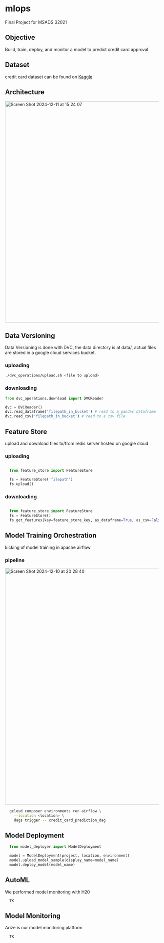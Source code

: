 # mlops
Final Project for MSADS 32021

## Objective 
Build, train, deploy, and monitor a model to predict credit card approval

## Dataset
credit card dataset can be found on [Kaggle]([url](https://www.kaggle.com/datasets/rikdifos/credit-card-approval-prediction))

## Architecture
<img width="722" alt="Screen Shot 2024-12-11 at 15 24 07" src="https://github.com/user-attachments/assets/97670efe-6096-4552-8c4f-992aba645384" />

## Data Versioning
Data Versioning is done with DVC, the data directory is at data/, actual files are stored in a google cloud services bucket. 

### uploading
```bash
./dvc_operations/upload.sh <file to upload>

```

### downloading

```python
from dvc_operations.download import DVCReader

dvc = DVCReader()
dvc.read_dataframe('filepath_in_bucket') # read to a pandas dataframe
dvc.read_csv('filepath_in_bucket') # read to a csv file

```

## Feature Store
upload and download files to/from redis server hosted on google cloud

### uploading
```python

  from feature_store import FeatureStore

  fs = FeatureStore('filepath')
  fs.upload()
```

### downloading
```python

  from feature_store import FeatureStore
  fs = FeatureStore()
  fs.get_features(key=feature_store_key, as_dataframe=True, as_csv=False)
```
## Model Training Orchestration

kicking of model training in apache airflow

### pipeline
<img width="771" alt="Screen Shot 2024-12-10 at 20 28 40" src="https://github.com/user-attachments/assets/5ec364d6-7045-4352-9b13-d5f539ddb0f4" />

```bash
  gcloud composer environments run airflow \
    --location <location> \
    dags trigger -- credit_card_prediction_dag
```

## Model Deployment
```python
  from model_deployer import ModelDeployment

  model = ModelDeployment(project, location, environment)
  model.upload_model_sample(display_name=model_name)
  model.deploy_model(model_name)
```
## AutoML
We performed model monitoring with H20

```
  TK
```

## Model Monitoring
Arize is our model monitoring platform

```
  TK
```
